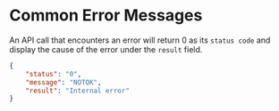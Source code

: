 Common Error Messages 
=====================================

An API call that encounters an error will return 0 as its `status code` and display the cause of the error under the `result` field.

``` json
{
    "status": "0",
    "message": "NOTOK",
    "result": "Internal error"
}
```
